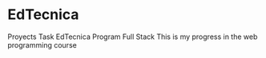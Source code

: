 # EdTecnica
Proyects Task EdTecnica Program Full Stack
This is my progress in the web programming course
